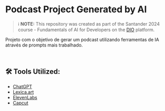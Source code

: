 # Podcast Project Generated by AI

> ℹ️ **NOTE:** This repository was created as part of the Santander 2024 course - Fundamentals of AI for Developers on the [DIO](https://dio.me) platform.

Projeto com o objetivo de gerar um podcast utilizando ferramentas de IA através de prompts mais trabalhado.

<br>


## 🛠️ Tools Utilized:

- [ChatGPT](https://chat.openai.com/) 
- [Lexica.art](https://lexica.art/)
- [ElevenLabs](https://beta.elevenlabs.io/)
- [Capcut](https://www.capcut.com/pt-br/)
